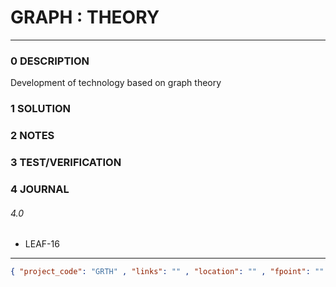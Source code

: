 # GRAPH : THEORY
--------------------------------
### 0 DESCRIPTION
Development of technology based on graph theory

### 1 SOLUTION


### 2 NOTES

### 3 TEST/VERIFICATION


### 4 JOURNAL
###### 4.0
- LEAF-16

--------------------------------
```json
{ "project_code": "GRTH" , "links": "" , "location": "" , "fpoint": "" }
```
